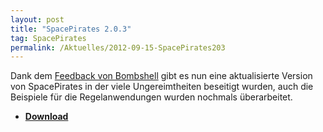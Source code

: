 ```yaml
---
layout: post
title: "SpacePirates 2.0.3"
tag: SpacePirates
permalink: /Aktuelles/2012-09-15-SpacePirates203
---
```


Dank dem [Feedback von Bombshell](http:/tanelorn.net/.php/topic,76827.0.html) gibt es nun eine aktualisierte Version von SpacePirates in der viele Ungereimtheiten beseitigt wurden, auch die Beispiele für die Regelanwendungen wurden nochmals überarbeitet.

- **[Download](https://spacepirates.jcgames.de/Publikationen/)**


